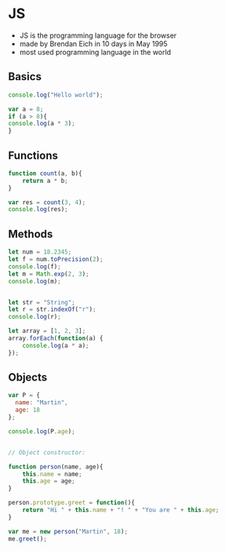 # JS
* JS is the programming language for the browser
* made by Brendan Eich in 10 days in May 1995
* most used programming language in the world


## Basics
```js
console.log("Hello world");

var a = 8;
if (a > 8){
console.log(a * 3);
}
```

## Functions
```js
function count(a, b){
    return a * b;
}

var res = count(3, 4);
console.log(res);
```

## Methods
```js
let num = 18.2345;
let f = num.toPrecision(2);
console.log(f);
let m = Math.exp(2, 3);
console.log(m);


let str = "String";
let r = str.indexOf("r");
console.log(r);

let array = [1, 2, 3];
array.forEach(function(a) {
    console.log(a * a);
});
```
            
## Objects
```js
var P = {
  name: "Martin",
  age: 18
};

console.log(P.age);


// Object constructor:

function person(name, age){
    this.name = name;
    this.age = age;
}

person.prototype.greet = function(){
    return "Hi " + this.name + "! " + "You are " + this.age;
}

var me = new person("Martin", 18);
me.greet();

```
